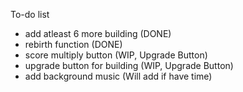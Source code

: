 To-do list
- add atleast 6 more building (DONE)
- rebirth function (DONE)
- score multiply button (WIP, Upgrade Button)
- upgrade button for building (WIP, Upgrade Button)
- add background music (Will add if have time)
